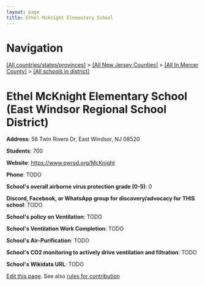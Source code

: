 ```yaml
---
layout: page
title: Ethel McKnight Elementary School
---
```

# Navigation

[[All countries/states/provinces]](../../../..) > [[All New Jersey Counties]](../../..) > [[All In Mercer County]](../..) > [[All schools in district]](..)

# Ethel McKnight Elementary School (East Windsor Regional School District)

**Address**: 58 Twin Rivers Dr, East Windsor, NJ 08520

**Students**: 700

**Website**: <https://www.ewrsd.org/McKnight>

**Phone**: TODO

**School's overall airborne virus protection grade (0-5)**: 0

**Discord, Facebook, or WhatsApp group for discovery/advocacy for THIS school**: TODO

**School's policy on Ventilation**: TODO

**School's Ventilation Work Completion**: TODO

**School's Air-Purification**: TODO

**School's CO2 monitoring to actively drive ventilation and filtration**: TODO

**School's Wikidata URL**: TODO


[Edit this page](https://github.com/ventilate-schools/NJ/edit/main/./Mercer/East_Windsor_Regional_School_District/Ethel_McKnight_Elementary_School.md). See also [rules for contribution](../../../contribution-rules/)